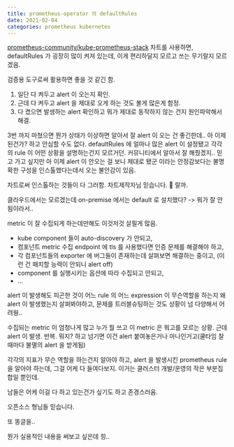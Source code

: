 ```yaml
---
title: prometheus-operator 의 defaultRules
date: 2021-02-04
categories: prometheus kubernetes
---
```


[prometheus-community/kube-prometheus-stack](https://github.com/prometheus-community/helm-charts/tree/main/charts/kube-prometheus-stack) 차트를 사용하면, defaultRules 가 굉장히 많이 켜져 있는데, 이게 편리하달지 모르고 쓰는 무기랄지 모르겠음.

검증용 도구로써 활용하면 좋을 것 같긴 함.

1. 일단 다 켜두고 alert 이 오는지 확인.
2. 근데 다 켜두고 alert 을 제대로 오게 하는 것도 볼게 많은게 함정.
3. 다 켰으면 발생하는 alert 확인하고 뭐가 제대로 동작하지 않는 건지 원인파악해서 해결.

3번 까지 마쳤으면 뭔가 상태가 이상하면 알아서 잘 alert 이 오는 건 좋긴한데..
아 이제 된건가? 하고 안심할 수도 없다.
defaultRules 에 얼마나 많은 alert 이 설정됐고 각각의 rule 이 어떤 상황을 설명하는건지 모르거던.
커뮤니티에서 알아서 잘 해줬겠지.. 믿고 가고 싶지만 아 이제 alert 이 안오는 걸 보니 제대로 됐군 이라는 안정감보다는 불명확한 구성을 인스톨했다는데서 오는 불안감이 있음.

차트로써 인스톨하는 것들이 다 그러함.
차트제작자님 믿습니다. :pray: 랄까.

클라우드에서는 모르겠는데 on-premise 에서는 default 로 설치했다? -> 뭐가 잘 안됨이라서..

metric 이 잘 수집되게 하는데만해도 이것저것 살필게 많음.

- kube component 들이 auto-discovery 가 안되고,
- 컴포넌트 metric 수집 endpoint 에 tls 를 사용했다면 인증 문제를 해결해야 하고,
- 각 컴포넌트들의 exporter 에 버그들이 존재하는데 살펴보면 해결하는 중이고, (이런 건 패치할 능력이 안되니 alert off)
- component 를 실행시키는 옵션에 따라 수집되고 안되고,
- ...

alert 이 발생해도 피곤한 것이 어느 rule 의 어느 expression 이 무슨역할을 하는지 왜 alert 이 발생했는지 살펴봐야하고,
문제를 트러블슈팅하는 것도 상황이 넘 다양해서 어려웡..

수집되는 metric 이 엄청나게 많고 누가 뭘 쓰고 이 metric 은 뭐고를 모르는 상황.
근데 alert 이 발생. 반복.
뭐지? 하고 넘기면 이건 alert 붙여놓은거나 마나인거고(쿨타임 찰때마다 불멸의 alert 을 받게됨)

각각의 지표가 무슨 역할을 하는건지 알아야 하고, alert 을 발생시킨 prometheus rule 을 알아야 하는데,
그걸 어케 다 들여다보지. 이거는 클러스터 개발/운영의 작은 부분집합일 뿐인데.

남들은 어케 이걸 다 하고 있는건가 싶기도 하고 존경스러움.

오픈소스 형님들 믿습니다.

또 똥글을..

뭔가 실용적인 내용을 써보고 싶은데 힝..
